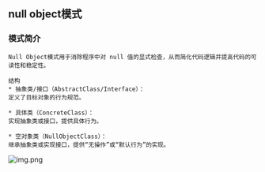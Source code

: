 ## null object模式

### 模式简介
```
Null Object模式用于消除程序中对 null 值的显式检查，从而简化代码逻辑并提高代码的可读性和稳定性。

结构
* 抽象类/接口（AbstractClass/Interface）：
定义了目标对象的行为规范。

* 具体类（ConcreteClass）：
实现抽象类或接口，提供具体行为。

* 空对象类（NullObjectClass）：
继承抽象类或实现接口，提供“无操作”或“默认行为”的实现。
```
![img.png](img.png)